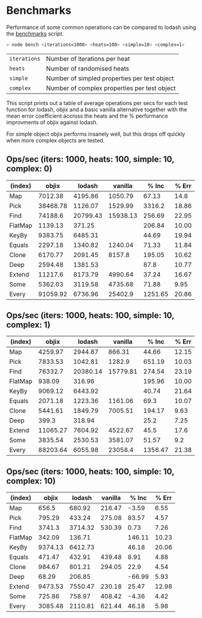 # Benchmarks <!-- {docsify-ignore} -->

Performance of some common operations can be compared to lodash using the [benchmarks](../bench.js) script.

```bash
> node bench <iterations=1000> <heats=100> <simple=10> <complex=1>
```

|              |                                              |
| ------------ | -------------------------------------------- |
| `iterations` | Number of iterations per heat                |
| `heats`      | Number of randomised heats                   |
| `simple`     | Number of simpled properties per test object |
| `complex`    | Number of complex properties per test object |

This script prints out a table of average operations per secs for each test function
for lodash, objix and a basic vanilla alternative together with the mean error coefficient accross the heats and the % performance improvments of objix against lodash.

For simple object objix performs insanely well, but this drops off quickly when more complex objects are tested.

## Ops/sec (iters: 1000, heats: 100, simple: 10, complex: 0)

| (index) | objix    | lodash   | vanilla  | % Inc   | % Err |
| ------- | -------- | -------- | -------- | ------- | ----- |
| Map     | 7012.38  | 4195.86  | 1050.79  | 67.13   | 14.8  |
| Pick    | 38468.78 | 1126.07  | 1529.99  | 3316.2  | 18.86 |
| Find    | 74188.6  | 20799.43 | 15938.13 | 256.69  | 22.95 |
| FlatMap | 1139.13  |  371.25  |          | 206.84  | 10.00 |
| KeyBy   | 9383.75  | 6485.31  |          | 44.69   | 19.94 |
| Equals  | 2297.18  | 1340.82  | 1240.04  | 71.33   | 11.84 |
| Clone   | 6170.77  | 2091.45  | 8157.8   | 195.05  | 10.62 |
| Deep    | 2594.48  | 1381.53  |          | 87.8    | 10.77 |
| Extend  | 11217.6  | 8173.79  | 4990.64  | 37.24   | 16.67 |
| Some    | 5362.03  | 3119.58  | 4735.68  | 71.88   | 9.95  |
| Every   | 91059.92 | 6736.96  | 25402.9  | 1251.65 | 20.86 |

## Ops/sec (iters: 1000, heats: 100, simple: 10, complex: 1)

| (index) | objix    | lodash   | vanilla  | % Inc   | % Err |
| ------- | -------- | -------- | -------- | ------- | ----- |
| Map     | 4259.97  | 2944.87  | 866.31   | 44.66   | 12.15 |
| Pick    | 7833.53  | 1042.81  | 1282.9   | 651.19  | 10.03 |
| Find    | 76332.7  | 20380.14 | 15779.81 | 274.54  | 23.19 |
| FlatMap |  938.09  |  316.96  |          | 195.96  | 10.00 |
| KeyBy   | 9069.12  | 6443.92  |          | 40.74   | 21.64 |
| Equals  | 2071.18  | 1223.36  | 1161.06  | 69.3    | 10.07 |
| Clone   | 5441.61  | 1849.79  | 7005.51  | 194.17  | 9.63  |
| Deep    | 399.3    | 318.94   |          | 25.2    | 7.25  |
| Extend  | 11065.27 | 7604.92  | 4522.67  | 45.5    | 17.6  |
| Some    | 3835.54  | 2530.53  | 3581.07  | 51.57   | 9.2   |
| Every   | 88203.64 | 6055.98  | 23058.4  | 1356.47 | 21.38 |

## Ops/sec (iters: 1000, heats: 100, simple: 10, complex: 10)

| (index) | objix   | lodash  | vanilla | % Inc  | % Err |
| ------- | ------- | ------- | ------- | ------ | ----- |
| Map     | 656.5   | 680.92  | 216.47  | -3.59  | 6.55  |
| Pick    | 795.29  | 433.24  | 275.08  | 83.57  | 4.57  |
| Find    | 3741.3  | 3714.32 | 530.39  | 0.73   | 7.26  |
| FlatMap |  342.09 |  136.71 |         | 146.11 | 10.23 |
| KeyBy   | 9374.13 | 6412.73 |         | 46.18  | 20.06 |
| Equals  | 471.47  | 432.91  | 439.48  | 8.91   | 4.88  |
| Clone   | 984.67  | 801.21  | 294.05  | 22.9   | 4.54  |
| Deep    | 68.29   | 206.85  |         | -66.99 | 5.93  |
| Extend  | 9473.53 | 7550.47 | 230.18  | 25.47  | 12.98 |
| Some    | 725.86  | 758.97  | 408.42  | -4.36  | 4.42  |
| Every   | 3085.48 | 2110.81 | 621.44  | 46.18  | 5.98  |
